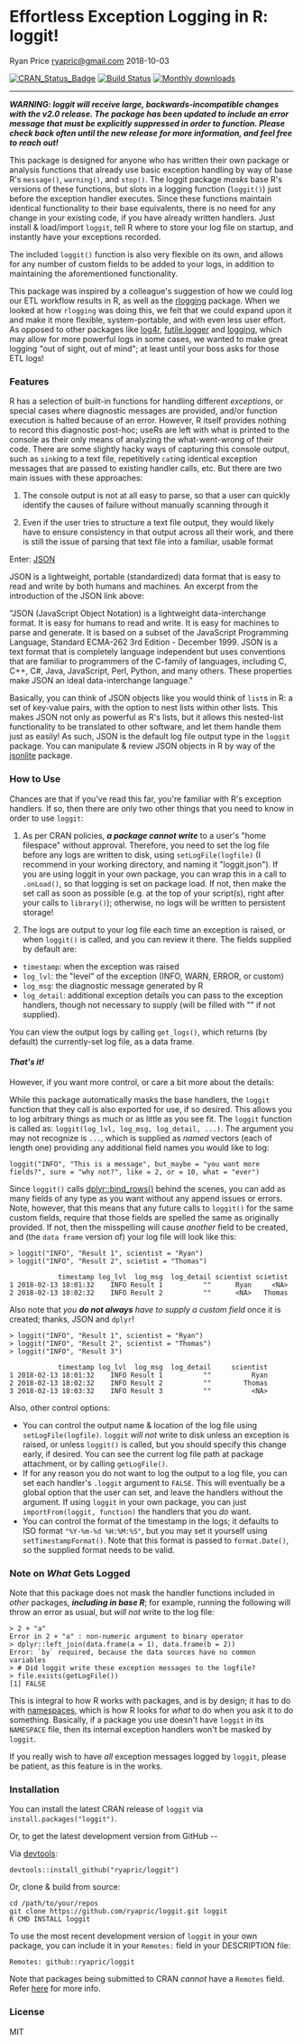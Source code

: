 Effortless Exception Logging in R: loggit!
================
Ryan Price <ryapric@gmail.com> 2018-10-03

[![CRAN\_Status\_Badge](http://www.r-pkg.org/badges/version/loggit)](https://cran.r-project.org/package=loggit)
[![Build
Status](https://travis-ci.org/ryapric/loggit.svg?branch=master)](https://travis-ci.org/ryapric/loggit)
[![Monthly
downloads](https://cranlogs.r-pkg.org/badges/loggit)](https://cran.r-project.org/package=loggit)

------------------------------------------------------------------------

***WARNING: loggit will receive large, backwards-incompatible changes with the
v2.0 release. The package has been updated to include an error message that must
be explicitly suppressed in order to function. Please check back often until the
new release for more information, and feel free to reach out!***

This package is designed for anyone who has written their own package or
analysis functions that already use basic exception handling by way of base R's
`message()`, `warning()`, and `stop()`. The loggit package *masks* base R's
versions of these functions, but slots in a logging function (`loggit()`) just
before the exception handler executes. Since these functions maintain identical
functionality to their base equivalents, there is no need for any change in your
existing code, if you have already written handlers. Just install & load/import
`loggit`, tell R where to store your log file on startup, and instantly have
your exceptions recorded.

The included `loggit()` function is also very flexible on its own, and allows
for any number of custom fields to be added to your logs, in addition to
maintaining the aforementioned functionality.

This package was inspired by a colleague's suggestion of how we could log our
ETL workflow results in R, as well as the
[rlogging](https://github.com/mjkallen/rlogging) package. When we looked at how
`rlogging` was doing this, we felt that we could expand upon it and make it more
flexible, system-portable, and with even less user effort. As opposed to other
packages like [log4r](http://cran.r-project.org/package=log4r),
[futile.logger](http://cran.r-project.org/package=futile.logger) and
[logging](http://cran.r-project.org/package=logging), which may allow for more
powerful logs in some cases, we wanted to make great logging "out of sight, out
of mind"; at least until your boss asks for those ETL logs!

### Features

R has a selection of built-in functions for handling different *exceptions*, or
special cases where diagnostic messages are provided, and/or function execution
is halted because of an error. However, R itself provides nothing to record this
diagnostic post-hoc; useRs are left with what is printed to the console as their
only means of analyzing the what-went-wrong of their code. There are some
slightly hacky ways of capturing this console output, such as `sink`ing to a
text file, repetitively `cat`ing identical exception messages that are passed to
existing handler calls, etc. But there are two main issues with these
approaches:

1.  The console output is not at all easy to parse, so that a user can quickly
    identify the causes of failure without manually scanning through it

2.  Even if the user tries to structure a text file output, they would likely
    have to ensure consistency in that output across all their work, and there
    is still the issue of parsing that text file into a familiar, usable format

Enter: [JSON](https://www.json.org/)

JSON is a lightweight, portable (standardized) data format that is easy to read
and write by both humans and machines. An excerpt from the introduction of the
JSON link above:

"JSON (JavaScript Object Notation) is a lightweight data-interchange format. It
is easy for humans to read and write. It is easy for machines to parse and
generate. It is based on a subset of the JavaScript Programming Language,
Standard ECMA-262 3rd Edition - December 1999. JSON is a text format that is
completely language independent but uses conventions that are familiar to
programmers of the C-family of languages, including C, C++, C\#, Java,
JavaScript, Perl, Python, and many others. These properties make JSON an ideal
data-interchange language."

Basically, you can think of JSON objects like you would think of `list`s in R: a
set of key-value pairs, with the option to nest lists within other lists. This
makes JSON not only as powerful as R's lists, but it allows this nested-list
functionality to be translated to other software, and let them handle them just
as easily! As such, JSON is the default log file output type in the `loggit`
package. You can manipulate & review JSON objects in R by way of the
[jsonlite](https://cran.r-project.org/package=jsonlite) package.

### How to Use

Chances are that if you've read this far, you're familiar with R's exception
handlers. If so, then there are only two other things that you need to know in
order to use `loggit`:

1.  As per CRAN policies, ***a package cannot write*** to a user's "home
    filespace" without approval. Therefore, you need to set the log file before
    any logs are written to disk, using `setLogFile(logfile)` (I recommend in
    your working directory, and naming it "loggit.json"). If you are using
    loggit in your own package, you can wrap this in a call to `.onLoad()`, so
    that logging is set on package load. If not, then make the set call as soon
    as possible (e.g. at the top of your script(s), right after your calls to
    `library()`); otherwise, no logs will be written to persistent storage!

2.  The logs are output to your log file each time an exception is raised, or
    when `loggit()` is called, and you can review it there. The fields supplied
    by default are:

-   `timestamp`: when the exception was raised
-   `log_lvl`: the "level" of the exception (INFO, WARN, ERROR, or custom)
-   `log_msg`: the diagnostic message generated by R
-   `log_detail`: additional exception details you can pass to the exception
    handlers, though not necessary to supply (will be filled with "" if not
    supplied).

You can view the output logs by calling `get_logs()`, which returns (by default)
the currently-set log file, as a data frame.

#### ***That's it!***

However, if you want more control, or care a bit more about the details:

While this package automatically masks the base handlers, the `loggit` function
that they call is also exported for use, if so desired. This allows you to log
arbitrary things as much or as little as you see fit. The `loggit` function is
called as: `loggit(log_lvl, log_msg, log_detail, ...)`. The argument you may not
recognize is `...`, which is supplied as *named* vectors (each of length one)
providing any additional field names you would like to log:

    loggit("INFO", "This is a message", but_maybe = "you want more fields?", sure = "why not?", like = 2, or = 10, what = "ever")

Since `loggit()` calls
[dplyr::bind\_rows()](http://dplyr.tidyverse.org/reference/bind.html) behind the
scenes, you can add as many fields of any type as you want without any append
issues or errors. Note, however, that this means that any future calls to
`loggit()` for the same custom fields, require that those fields are spelled the
same as originally provided. If not, then the misspelling will cause *another*
field to be created, and (the `data frame` version of) your log file will look
like this:

    > loggit("INFO", "Result 1", scientist = "Ryan")
    > loggit("INFO", "Result 2", scietist = "Thomas")

                timestamp log_lvl  log_msg  log_detail scientist scietist
    1 2018-02-13 18:01:32    INFO Result 1          ""      Ryan     <NA>
    2 2018-02-13 18:02:32    INFO Result 2          ""      <NA>   Thomas

Also note that *you **do not always** have to supply a custom field* once it is
created; thanks, JSON and `dplyr`!

    > loggit("INFO", "Result 1", scientist = "Ryan")
    > loggit("INFO", "Result 2", scientist = "Thomas")
    > loggit("INFO", "Result 3")

                timestamp log_lvl  log_msg  log_detail     scientist
    1 2018-02-13 18:01:32    INFO Result 1          ""          Ryan
    2 2018-02-13 18:02:32    INFO Result 2          ""        Thomas
    3 2018-02-13 18:03:32    INFO Result 3          ""          <NA>

Also, other control options:

-   You can control the output name & location of the log file using
    `setLogFile(logfile)`. `loggit` *will not* write to disk unless an exception
    is raised, or unless `loggit()` is called, but you should specify this
    change early, if desired. You can see the current log file path at package
    attachment, or by calling `getLogFile()`.
-   If for any reason you do not want to log the output to a log file, you can
    set each handler's `.loggit` argument to `FALSE`. This will eventually be a
    global option that the user can set, and leave the handlers without the
    argument. If using `loggit` in your own package, you can just
    `importFrom(loggit, function)` the handlers that you *do* want.
-   You can control the format of the timestamp in the logs; it defaults to ISO
    format `"%Y-%m-%d %H:%M:%S"`, but you may set it yourself using
    `setTimestampFormat()`. Note that this format is passed to `format.Date()`,
    so the supplied format needs to be valid.

### Note on *What* Gets Logged

Note that this package does not mask the handler functions included in *other*
packages, ***including in base R***; for example, running the following will
throw an error as usual, but *will not* write to the log file:

    > 2 + "a"
    Error in 2 + "a" : non-numeric argument to binary operator
    > dplyr::left_join(data.frame(a = 1), data.frame(b = 2))
    Error: `by` required, because the data sources have no common variables
    > # Did loggit write these exception messages to the logfile?
    > file.exists(getLogFile())
    [1] FALSE

This is integral to how R works with packages, and is by design; it has to do
with [namespaces](http://r-pkgs.had.co.nz/namespace.html), which is how R looks
for *what* to do when you ask it to do something. Basically, if a package you
use doesn't have `loggit` in its `NAMESPACE` file, then its internal exception
handlers won't be masked by `loggit`.

If you really wish to have *all* exception messages logged by `loggit`, please
be patient, as this feature is in the works.

### Installation

You can install the latest CRAN release of `loggit` via
`install.packages("loggit")`.

Or, to get the latest development version from GitHub --

Via [devtools](https://github.com/hadley/devtools):

    devtools::install_github("ryapric/loggit")

Or, clone & build from source:

    cd /path/to/your/repos
    git clone https://github.com/ryapric/loggit.git loggit
    R CMD INSTALL loggit

To use the most recent development version of `loggit` in your own package, you
can include it in your `Remotes:` field in your DESCRIPTION file:

    Remotes: github::ryapric/loggit

Note that packages being submitted to CRAN *cannot* have a `Remotes` field.
Refer
[here](https://cran.r-project.org/web/packages/devtools/vignettes/dependencies.html)
for more info.

### License

MIT
